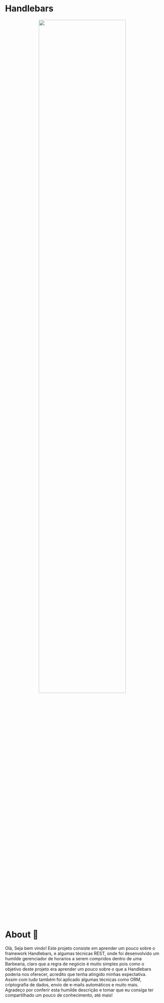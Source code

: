 # Handlebars
<h4 align="center">
  <img src="https://user-images.githubusercontent.com/53453342/93136786-dff1d180-f6b2-11ea-8ad4-d50d71ce642c.jpg" width="75%" />
</h4>

# About 🧾
Olá, Seja bem vindo!
Este projeto consiste em aprender um pouco sobre o framework Handlebars, e algumas técnicas REST,  onde foi desenvolvido um humilde gerenciador de horarios a serem compridos dentro de uma Barbearia, claro que a regra de negócio  é muito simples pois como o objetivo deste projeto era aprender um pouco  sobre o que a Handlebars poderia nos oferecer, acredito que tenha atingido minhas expectativa.
Assim com tudo também foi aplicado algumas técnicas como ORM, criptografia de dados, envio de e-mails automáticos e muito mais.
Agradeço por conferir esta humilde descrição e tomar que eu consiga ter compartilhado um pouco de conhecimento, até mais!
